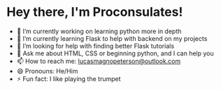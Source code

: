 # Hey there, I'm Proconsulates!

- 🔭 I’m currently working on learning python more in depth
- 🌱 I’m currently learning Flask to help with backend on my projects
- 🤔 I’m looking for help with finding better Flask tutorials
- 💬 Ask me about HTML, CSS or beginning python, and I can help you
- 📫 How to reach me: [lucasmagnopeterson@outlook.com](mailto:lucasmagnopeterson@outlook.com)
- 😄 Pronouns: He/Him
- ⚡ Fun fact: I like playing the trumpet
